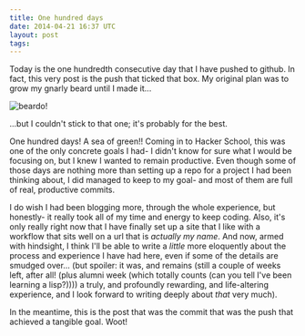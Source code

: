 ```yaml
---
title: One hundred days
date: 2014-04-21 16:37 UTC
layout: post
tags:
---
```


Today is the one hundredth consecutive day that I have pushed to github. In fact, this very post is the push that ticked that box. My original plan was to grow my gnarly beard until I made it...

![beardo!](https://d29xw0ra2h4o4u.cloudfront.net/assets/people/jeff_fowler_150-6674f354d62963d6a2a48c0d658c8069.jpg)

...but I couldn't stick to that one; it's probably for the best.

One hundred days! A sea of green!! Coming in to Hacker School, this was one of the only concrete goals I had- I didn't know for sure what I would be focusing on, but I knew I wanted to remain productive. Even though some of those days are nothing more than setting up a repo for a project I had been thinking about, I did managed to keep to my goal- and most of them are full of real, productive commits.

I do wish I had been blogging more, through the whole experience, but honestly- it really took all of my time and energy to keep coding. Also, it's only really right now that I have finally set up a site that I like with a workflow that sits well on a url that is *actually my name*. And now, armed with hindsight, I think I'll be able to write a *little* more eloquently about the process and experience I have had here, even if some of the details are smudged over... (but spoiler: it was, and remains (still a couple of weeks left, after all! (plus alumni week (which totally counts (can you tell I've been learning a lisp?)))) a truly, and profoundly rewarding, and life-altering experience, and I look forward to writing deeply about *that* very much).

In the meantime, this is the post that was the commit that was the push that achieved a tangible goal. Woot!
